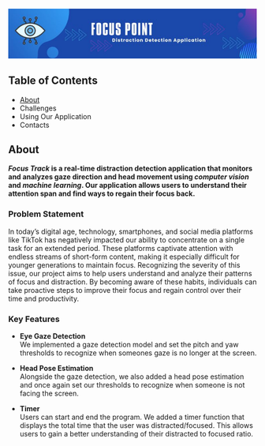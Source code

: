 ![Header](./banner.jpg)

## Table of Contents
* [About](#about)
* Challenges
* Using Our Application
* Contacts

## About
**_Focus Track_ is a real-time distraction detection application that monitors and analyzes gaze direction and head movement using _computer vision_ and _machine learning_. Our application allows users to understand their attention span and find ways to regain their focus back.**

### Problem Statement
In today’s digital age, technology, smartphones, and social media platforms like TikTok has negatively impacted our ability to concentrate on a single task for an extended period. These platforms captivate attention with endless streams of short-form content, making it especially difficult for younger generations to maintain focus. Recognizing the severity of this issue, our project aims to help users understand and analyze their patterns of focus and distraction. By becoming aware of these habits, individuals can take proactive steps to improve their focus and regain control over their time and productivity.

### Key Features
- **Eye Gaze Detection**  
We implemented a gaze detection model and set the pitch and yaw thresholds to recognize when someones gaze is no longer at the screen.

- **Head Pose Estimation**  
Alongside the gaze detection, we also added a head pose estimation and once again set our thresholds to recognize when someone is not facing the screen.
- **Timer**  
Users can start and end the program. We added a timer function that displays the total time that the user was distracted/focused. This allows users to gain a better understanding of their distracted to focused ratio. 

